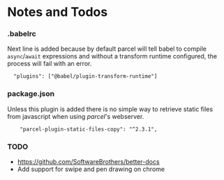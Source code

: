 # Notes and Todos

### .babelrc

Next line is added because by default parcel will tell babel to compile `async`/`await` expressions and 
without a transform runtime configured, the process will fail with an error.

```
  "plugins": ["@babel/plugin-transform-runtime"]
```

### package.json

Unless this plugin is added there is no simple way to retrieve static files from javascript when using
*parcel*'s webserver.

```
    "parcel-plugin-static-files-copy": "^2.3.1",
```

### TODO

* https://github.com/SoftwareBrothers/better-docs
* Add support for swipe and pen drawing on chrome